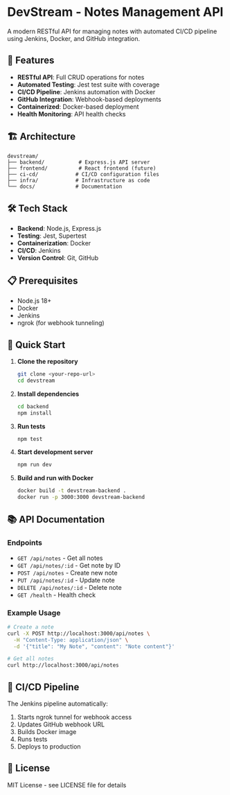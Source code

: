# DevStream - Notes Management API

A modern RESTful API for managing notes with automated CI/CD pipeline using Jenkins, Docker, and GitHub integration.

## 🚀 Features

- **RESTful API**: Full CRUD operations for notes
- **Automated Testing**: Jest test suite with coverage
- **CI/CD Pipeline**: Jenkins automation with Docker
- **GitHub Integration**: Webhook-based deployments
- **Containerized**: Docker-based deployment
- **Health Monitoring**: API health checks

## 🏗️ Architecture

```
devstream/
├── backend/           # Express.js API server
├── frontend/          # React frontend (future)
├── ci-cd/            # CI/CD configuration files
├── infra/            # Infrastructure as code
└── docs/             # Documentation
```

## 🛠️ Tech Stack

- **Backend**: Node.js, Express.js
- **Testing**: Jest, Supertest
- **Containerization**: Docker
- **CI/CD**: Jenkins
- **Version Control**: Git, GitHub

## 📋 Prerequisites

- Node.js 18+
- Docker
- Jenkins
- ngrok (for webhook tunneling)

## 🚀 Quick Start

1. **Clone the repository**
   ```bash
   git clone <your-repo-url>
   cd devstream
   ```

2. **Install dependencies**
   ```bash
   cd backend
   npm install
   ```

3. **Run tests**
   ```bash
   npm test
   ```

4. **Start development server**
   ```bash
   npm run dev
   ```

5. **Build and run with Docker**
   ```bash
   docker build -t devstream-backend .
   docker run -p 3000:3000 devstream-backend
   ```

## 📚 API Documentation

### Endpoints

- `GET /api/notes` - Get all notes
- `GET /api/notes/:id` - Get note by ID
- `POST /api/notes` - Create new note
- `PUT /api/notes/:id` - Update note
- `DELETE /api/notes/:id` - Delete note
- `GET /health` - Health check

### Example Usage

```bash
# Create a note
curl -X POST http://localhost:3000/api/notes \
  -H "Content-Type: application/json" \
  -d '{"title": "My Note", "content": "Note content"}'

# Get all notes
curl http://localhost:3000/api/notes
```

## 🔧 CI/CD Pipeline

The Jenkins pipeline automatically:
1. Starts ngrok tunnel for webhook access
2. Updates GitHub webhook URL
3. Builds Docker image
4. Runs tests
5. Deploys to production

## 📝 License

MIT License - see LICENSE file for details

